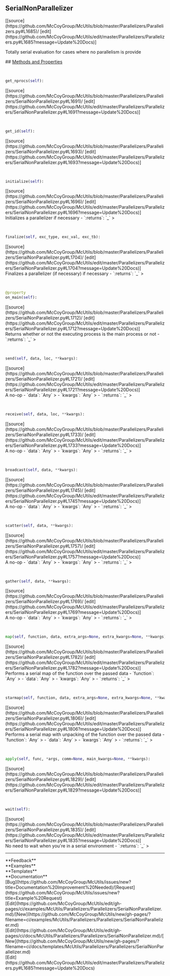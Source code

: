 ## <a id="McUtils.Parallelizers.Parallelizers.SerialNonParallelizer">SerialNonParallelizer</a> 

<div class="docs-source-link" markdown="1">
[[source](https://github.com/McCoyGroup/McUtils/blob/master/Parallelizers/Parallelizers.py#L1685)/
[edit](https://github.com/McCoyGroup/McUtils/edit/master/Parallelizers/Parallelizers.py#L1685?message=Update%20Docs)]
</div>

Totally serial evaluation for cases where no parallelism
is provide







<div class="collapsible-section">
 <div class="collapsible-section collapsible-section-header" markdown="1">
## <a class="collapse-link" data-toggle="collapse" href="#methods" markdown="1"> Methods and Properties</a> <a class="float-right" data-toggle="collapse" href="#methods"><i class="fa fa-chevron-down"></i></a>
 </div>
 <div class="collapsible-section collapsible-section-body collapse show" id="methods" markdown="1">
 
<a id="McUtils.Parallelizers.Parallelizers.SerialNonParallelizer.get_nprocs" class="docs-object-method">&nbsp;</a> 
```python
get_nprocs(self): 
```
<div class="docs-source-link" markdown="1">
[[source](https://github.com/McCoyGroup/McUtils/blob/master/Parallelizers/Parallelizers/SerialNonParallelizer.py#L1691)/
[edit](https://github.com/McCoyGroup/McUtils/edit/master/Parallelizers/Parallelizers/SerialNonParallelizer.py#L1691?message=Update%20Docs)]
</div>


<a id="McUtils.Parallelizers.Parallelizers.SerialNonParallelizer.get_id" class="docs-object-method">&nbsp;</a> 
```python
get_id(self): 
```
<div class="docs-source-link" markdown="1">
[[source](https://github.com/McCoyGroup/McUtils/blob/master/Parallelizers/Parallelizers/SerialNonParallelizer.py#L1693)/
[edit](https://github.com/McCoyGroup/McUtils/edit/master/Parallelizers/Parallelizers/SerialNonParallelizer.py#L1693?message=Update%20Docs)]
</div>


<a id="McUtils.Parallelizers.Parallelizers.SerialNonParallelizer.initialize" class="docs-object-method">&nbsp;</a> 
```python
initialize(self): 
```
<div class="docs-source-link" markdown="1">
[[source](https://github.com/McCoyGroup/McUtils/blob/master/Parallelizers/Parallelizers/SerialNonParallelizer.py#L1696)/
[edit](https://github.com/McCoyGroup/McUtils/edit/master/Parallelizers/Parallelizers/SerialNonParallelizer.py#L1696?message=Update%20Docs)]
</div>
Initializes a parallelizer
if necessary
  - `:returns`: `_`
    >


<a id="McUtils.Parallelizers.Parallelizers.SerialNonParallelizer.finalize" class="docs-object-method">&nbsp;</a> 
```python
finalize(self, exc_type, exc_val, exc_tb): 
```
<div class="docs-source-link" markdown="1">
[[source](https://github.com/McCoyGroup/McUtils/blob/master/Parallelizers/Parallelizers/SerialNonParallelizer.py#L1704)/
[edit](https://github.com/McCoyGroup/McUtils/edit/master/Parallelizers/Parallelizers/SerialNonParallelizer.py#L1704?message=Update%20Docs)]
</div>
Finalizes a parallelizer (if necessary)
if necessary
  - `:returns`: `_`
    >


<a id="McUtils.Parallelizers.Parallelizers.SerialNonParallelizer.on_main" class="docs-object-method">&nbsp;</a> 
```python
@property
on_main(self): 
```
<div class="docs-source-link" markdown="1">
[[source](https://github.com/McCoyGroup/McUtils/blob/master/Parallelizers/Parallelizers/SerialNonParallelizer.py#L1712)/
[edit](https://github.com/McCoyGroup/McUtils/edit/master/Parallelizers/Parallelizers/SerialNonParallelizer.py#L1712?message=Update%20Docs)]
</div>
Returns whether or not the executing process is the main
process or not
  - `:returns`: `_`
    >


<a id="McUtils.Parallelizers.Parallelizers.SerialNonParallelizer.send" class="docs-object-method">&nbsp;</a> 
```python
send(self, data, loc, **kwargs): 
```
<div class="docs-source-link" markdown="1">
[[source](https://github.com/McCoyGroup/McUtils/blob/master/Parallelizers/Parallelizers/SerialNonParallelizer.py#L1721)/
[edit](https://github.com/McCoyGroup/McUtils/edit/master/Parallelizers/Parallelizers/SerialNonParallelizer.py#L1721?message=Update%20Docs)]
</div>
A no-op
  - `data`: `Any`
    > 
  - `kwargs`: `Any`
    > 
  - `:returns`: `_`
    >


<a id="McUtils.Parallelizers.Parallelizers.SerialNonParallelizer.receive" class="docs-object-method">&nbsp;</a> 
```python
receive(self, data, loc, **kwargs): 
```
<div class="docs-source-link" markdown="1">
[[source](https://github.com/McCoyGroup/McUtils/blob/master/Parallelizers/Parallelizers/SerialNonParallelizer.py#L1733)/
[edit](https://github.com/McCoyGroup/McUtils/edit/master/Parallelizers/Parallelizers/SerialNonParallelizer.py#L1733?message=Update%20Docs)]
</div>
A no-op
  - `data`: `Any`
    > 
  - `kwargs`: `Any`
    > 
  - `:returns`: `_`
    >


<a id="McUtils.Parallelizers.Parallelizers.SerialNonParallelizer.broadcast" class="docs-object-method">&nbsp;</a> 
```python
broadcast(self, data, **kwargs): 
```
<div class="docs-source-link" markdown="1">
[[source](https://github.com/McCoyGroup/McUtils/blob/master/Parallelizers/Parallelizers/SerialNonParallelizer.py#L1745)/
[edit](https://github.com/McCoyGroup/McUtils/edit/master/Parallelizers/Parallelizers/SerialNonParallelizer.py#L1745?message=Update%20Docs)]
</div>
A no-op
  - `data`: `Any`
    > 
  - `kwargs`: `Any`
    > 
  - `:returns`: `_`
    >


<a id="McUtils.Parallelizers.Parallelizers.SerialNonParallelizer.scatter" class="docs-object-method">&nbsp;</a> 
```python
scatter(self, data, **kwargs): 
```
<div class="docs-source-link" markdown="1">
[[source](https://github.com/McCoyGroup/McUtils/blob/master/Parallelizers/Parallelizers/SerialNonParallelizer.py#L1757)/
[edit](https://github.com/McCoyGroup/McUtils/edit/master/Parallelizers/Parallelizers/SerialNonParallelizer.py#L1757?message=Update%20Docs)]
</div>
A no-op
  - `data`: `Any`
    > 
  - `kwargs`: `Any`
    > 
  - `:returns`: `_`
    >


<a id="McUtils.Parallelizers.Parallelizers.SerialNonParallelizer.gather" class="docs-object-method">&nbsp;</a> 
```python
gather(self, data, **kwargs): 
```
<div class="docs-source-link" markdown="1">
[[source](https://github.com/McCoyGroup/McUtils/blob/master/Parallelizers/Parallelizers/SerialNonParallelizer.py#L1769)/
[edit](https://github.com/McCoyGroup/McUtils/edit/master/Parallelizers/Parallelizers/SerialNonParallelizer.py#L1769?message=Update%20Docs)]
</div>
A no-op
  - `data`: `Any`
    > 
  - `kwargs`: `Any`
    > 
  - `:returns`: `_`
    >


<a id="McUtils.Parallelizers.Parallelizers.SerialNonParallelizer.map" class="docs-object-method">&nbsp;</a> 
```python
map(self, function, data, extra_args=None, extra_kwargs=None, **kwargs): 
```
<div class="docs-source-link" markdown="1">
[[source](https://github.com/McCoyGroup/McUtils/blob/master/Parallelizers/Parallelizers/SerialNonParallelizer.py#L1782)/
[edit](https://github.com/McCoyGroup/McUtils/edit/master/Parallelizers/Parallelizers/SerialNonParallelizer.py#L1782?message=Update%20Docs)]
</div>
Performs a serial map of the function over
the passed data
  - `function`: `Any`
    > 
  - `data`: `Any`
    > 
  - `kwargs`: `Any`
    > 
  - `:returns`: `_`
    >


<a id="McUtils.Parallelizers.Parallelizers.SerialNonParallelizer.starmap" class="docs-object-method">&nbsp;</a> 
```python
starmap(self, function, data, extra_args=None, extra_kwargs=None, **kwargs): 
```
<div class="docs-source-link" markdown="1">
[[source](https://github.com/McCoyGroup/McUtils/blob/master/Parallelizers/Parallelizers/SerialNonParallelizer.py#L1806)/
[edit](https://github.com/McCoyGroup/McUtils/edit/master/Parallelizers/Parallelizers/SerialNonParallelizer.py#L1806?message=Update%20Docs)]
</div>
Performs a serial map with unpacking of the function over
the passed data
  - `function`: `Any`
    > 
  - `data`: `Any`
    > 
  - `kwargs`: `Any`
    > 
  - `:returns`: `_`
    >


<a id="McUtils.Parallelizers.Parallelizers.SerialNonParallelizer.apply" class="docs-object-method">&nbsp;</a> 
```python
apply(self, func, *args, comm=None, main_kwargs=None, **kwargs): 
```
<div class="docs-source-link" markdown="1">
[[source](https://github.com/McCoyGroup/McUtils/blob/master/Parallelizers/Parallelizers/SerialNonParallelizer.py#L1829)/
[edit](https://github.com/McCoyGroup/McUtils/edit/master/Parallelizers/Parallelizers/SerialNonParallelizer.py#L1829?message=Update%20Docs)]
</div>


<a id="McUtils.Parallelizers.Parallelizers.SerialNonParallelizer.wait" class="docs-object-method">&nbsp;</a> 
```python
wait(self): 
```
<div class="docs-source-link" markdown="1">
[[source](https://github.com/McCoyGroup/McUtils/blob/master/Parallelizers/Parallelizers/SerialNonParallelizer.py#L1835)/
[edit](https://github.com/McCoyGroup/McUtils/edit/master/Parallelizers/Parallelizers/SerialNonParallelizer.py#L1835?message=Update%20Docs)]
</div>
No need to wait when you're in a serial environment
  - `:returns`: `_`
    >
 </div>
</div>












---


<div markdown="1" class="text-secondary">
<div class="container">
  <div class="row">
   <div class="col" markdown="1">
**Feedback**   
</div>
   <div class="col" markdown="1">
**Examples**   
</div>
   <div class="col" markdown="1">
**Templates**   
</div>
   <div class="col" markdown="1">
**Documentation**   
</div>
   <div class="col" markdown="1">
   
</div>
   <div class="col" markdown="1">
   
</div>
   <div class="col" markdown="1">
   
</div>
</div>
  <div class="row">
   <div class="col" markdown="1">
[Bug](https://github.com/McCoyGroup/McUtils/issues/new?title=Documentation%20Improvement%20Needed)/[Request](https://github.com/McCoyGroup/McUtils/issues/new?title=Example%20Request)   
</div>
   <div class="col" markdown="1">
[Edit](https://github.com/McCoyGroup/McUtils/edit/gh-pages/ci/examples/McUtils/Parallelizers/Parallelizers/SerialNonParallelizer.md)/[New](https://github.com/McCoyGroup/McUtils/new/gh-pages/?filename=ci/examples/McUtils/Parallelizers/Parallelizers/SerialNonParallelizer.md)   
</div>
   <div class="col" markdown="1">
[Edit](https://github.com/McCoyGroup/McUtils/edit/gh-pages/ci/docs/McUtils/Parallelizers/Parallelizers/SerialNonParallelizer.md)/[New](https://github.com/McCoyGroup/McUtils/new/gh-pages/?filename=ci/docs/templates/McUtils/Parallelizers/Parallelizers/SerialNonParallelizer.md)   
</div>
   <div class="col" markdown="1">
[Edit](https://github.com/McCoyGroup/McUtils/edit/master/Parallelizers/Parallelizers.py#L1685?message=Update%20Docs)   
</div>
   <div class="col" markdown="1">
   
</div>
   <div class="col" markdown="1">
   
</div>
   <div class="col" markdown="1">
   
</div>
</div>
</div>
</div>